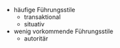 - häufige Führungsstile 
	- transaktional 
	- situativ 
- wenig vorkommende Führungsstile 
	- autoritär 
